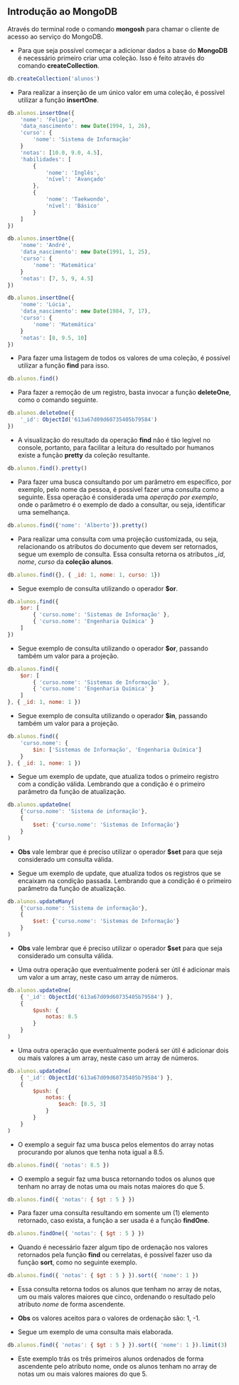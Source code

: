 ## Introdução ao MongoDB
Através do terminal rode o comando **mongosh** para chamar o cliente de acesso ao serviço do MongoDB.

 - Para que seja possível começar a adicionar dados a base do **MongoDB** é necessário primeiro criar uma coleção. Isso é feito através do comando **createCollection**.
```javascript
db.createCollection('alunos')
```

 - Para realizar a inserção de um único valor em uma coleção, é possível utilizar a função **insertOne**.
```javascript
db.alunos.insertOne({
	'nome': 'Felipe',
	'data_nascimento': new Date(1994, 1, 26),
	'curso': {
		'nome': 'Sistema de Informação'
	}
	'notas': [10.0, 9.0, 4.5],
	'habilidades': [
		{
			'nome': 'Inglês',
			'nível': 'Avançado'
		},
		{
			'nome': 'Taekwondo',
			'nível': 'Básico'
		}
	]
})

db.alunos.insertOne({
	'nome': 'André',
	'data_nascimento': new Date(1991, 1, 25),
	'curso': {
		'nome': 'Matemática'
	}
	'notas': [7, 5, 9, 4.5]
})

db.alunos.insertOne({
	'nome': 'Lúcia',
	'data_nascimento': new Date(1984, 7, 17),
	'curso': {
		'nome': 'Matemática'
	}
	'notas': [8, 9.5, 10]
})
```

 - Para fazer uma listagem de todos os valores de uma coleção, é possível utilizar a função **find** para isso.
```javascript
db.alunos.find()
```

 - Para fazer a remoção de um registro, basta invocar a função **deleteOne**, como o comando seguinte.
```javascript
db.alunos.deleteOne({
	'_id': ObjectId('613a67d09d60735405b79584')
})
```

 - A visualização do resultado da operação **find** não é tão legível no console, portanto, para facilitar a leitura do resultado por humanos existe  a função **pretty** da coleção resultante.
```javascript
db.alunos.find().pretty()
```

 - Para fazer uma busca consultando por um parâmetro em específico, por exemplo, pelo nome da pessoa, é possível fazer uma consulta como a seguinte. Essa operação é considerada uma *operação por exemplo*, onde o parâmetro é o exemplo de dado a consultar, ou seja, identificar uma semelhança.
```javascript
db.alunos.find({'nome': 'Alberto'}).pretty()
```

 - Para realizar uma consulta com uma projeção customizada, ou seja, relacionando os atributos do documento que devem ser retornados, segue um exemplo de consulta. Essa consulta retorna os atributos *_id*, *nome*, *curso* da **coleção alunos**.
```javascript
db.alunos.find({}, { _id: 1, nome: 1, curso: 1})
```

 - Segue exemplo de consulta utilizando o operador **$or**.
```javascript
db.alunos.find({
	$or: [
		{ 'curso.nome': 'Sistemas de Informação' },
		{ 'curso.nome': 'Engenharia Química' }
	]
})
```

 - Segue exemplo de consulta utilizando o operador **$or**,  passando também um valor para a projeção.
```javascript
db.alunos.find({
	$or: [
		{ 'curso.nome': 'Sistemas de Informação' },
		{ 'curso.nome': 'Engenharia Química' }
	]
}, { _id: 1, nome: 1 })
```

 - Segue exemplo de consulta utilizando o operador **$in**,  passando também um valor para a projeção.
```javascript
db.alunos.find({
	'curso.nome': {
		$in: ['Sistemas de Informação', 'Engenharia Química']
	}
}, { _id: 1, nome: 1 })
```

 - Segue um exemplo de update, que atualiza todos o primeiro registro com a condição válida. Lembrando que a condição é o primeiro parâmetro da função de atualização.
```javascript
db.alunos.updateOne(
	{'curso.nome': 'Sistema de informação'},
	{
		$set: {'curso.nome': 'Sistemas de Informação'}
	}
)
```
 - **Obs** vale lembrar que é preciso utilizar o operador **$set** para que seja considerado um consulta válida.

 - Segue um exemplo de update, que atualiza todos os registros que se encaixam na condição passada. Lembrando que a condição é o primeiro parâmetro da função de atualização.
```javascript
db.alunos.updateMany(
	{'curso.nome': 'Sistema de informação'},
	{
		$set: {'curso.nome': 'Sistemas de Informação'}
	}
)
```
 - **Obs** vale lembrar que é preciso utilizar o operador **$set** para que seja considerado um consulta válida.

 - Uma outra operação que eventualmente poderá ser útil é adicionar mais um valor a um array, neste caso um array de números.
```javascript
db.alunos.updateOne(
	{ '_id': ObjectId('613a67d09d60735405b79584') },
	{
		$push: {
			notas: 8.5
		}
	}
)
```

 - Uma outra operação que eventualmente poderá ser útil é adicionar dois ou mais valores a um array, neste caso um array de números.
```javascript
db.alunos.updateOne(
	{ '_id': ObjectId('613a67d09d60735405b79584') },
	{
		$push: {
			notas: {
				$each: [8.5, 3]
			}
		}
	}
)
```

 - O exemplo a seguir faz uma busca pelos elementos do array notas procurando por alunos que tenha nota igual a 8.5.
```javascript
db.alunos.find({ 'notas': 8.5 })
```

 - O exemplo a seguir faz uma busca retornando todos os alunos que tenham no array de notas uma ou mais notas maiores do que 5.
```javascript
db.alunos.find({ 'notas': { $gt : 5 } })
```

 - Para fazer uma consulta resultando em somente um (1) elemento retornado, caso exista, a função a ser usada é a função **findOne**.
```javascript
db.alunos.findOne({ 'notas': { $gt : 5 } })
```

 - Quando é necessário fazer algum tipo de ordenação nos valores retornados pela função **find** ou cerrelatas, é possível fazer uso da função **sort**, como no seguinte exemplo.
```javascript
db.alunos.find({ 'notas': { $gt : 5 } }).sort({ 'nome': 1 })
```
 - Essa consulta retorna todos os alunos que tenham no array de notas, um ou mais valores maiores que cinco, ordenando o resultado pelo atributo *nome* de forma ascendente.
 - **Obs** os valores aceitos para o valores de ordenação são: 1, -1.

 - Segue um exemplo de uma consulta mais elaborada.
```javascript
db.alunos.find({ 'notas': { $gt : 5 } }).sort({ 'nome': 1 }).limit(3)
```
 - Este exemplo trás os três primeiros alunos ordenados de forma ascendente pelo atributo nome, onde os alunos tenham no array de notas um ou mais valores maiores do que 5.
